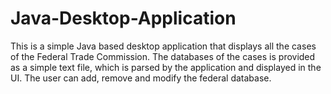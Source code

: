 # Java-Desktop-Application
This is a simple Java based desktop application that displays all the cases of the Federal Trade Commission. 
The databases of the cases is provided as a simple text file, which is parsed by the application and displayed in the UI. 
The user can add, remove and modify the federal database. 
